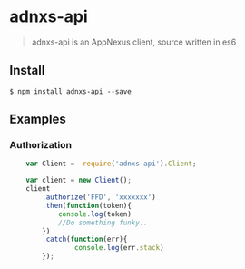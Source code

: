 # adnxs-api

> adnxs-api is an AppNexus client, source written in es6

## Install

 	$ npm install adnxs-api --save

## Examples

### Authorization
```javascript
	var Client =  require('adnxs-api').Client;

	var client = new Client();
	client
		.authorize('FFD', 'xxxxxxx')
		.then(function(token){
			console.log(token)
			//Do something funky..
		})
		.catch(function(err){
				console.log(err.stack)
		});
```